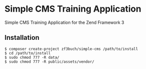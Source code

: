 # Simple CMS Training Application

Simple CMS Training Application for the Zend Framework 3

## Installation

```
$ composer create-project zf3buch/simple-cms /path/to/install
$ cd /path/to/install
$ sudo chmod 777 -R data/
$ sudo chmod 777 -R public/assets/vendor/
```
